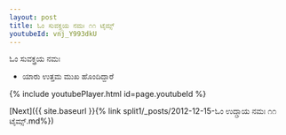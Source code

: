 ```yaml
---
layout: post
title: ಓಂ ಸುವಕ್ತ್ರಯ ನಮಃ ೧೧ ಟೈಮ್ಸ್
youtubeId: vnj_Y993dkU
---
```

 
 
 ಓಂ ಸುವಕ್ತ್ರಯ ನಮಃ  
 
 - ಯಾರು ಉತ್ತಮ ಮುಖ ಹೊಂದಿದ್ದಾರೆ 
 
  
 
  
 
 
 
 
 
 


{% include youtubePlayer.html id=page.youtubeId %}
 
[Next]({{ site.baseurl }}{% link  split1/_posts/2012-12-15-ಓಂ ಉದ್ಗ್ರಾಯ ನಮಃ ೧೧ ಟೈಮ್ಸ್.md%})
 
